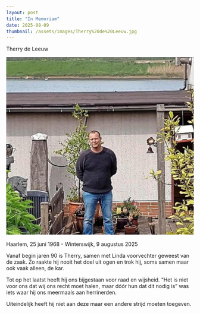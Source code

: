 ```yaml
---
layout: post
title: "In Memoriam"
date: 2025-08-09
thumbnail: /assets/images/Therry%20de%20Leeuw.jpg
---
```


Therry de Leeuw

![Alt-tekst](https://github.com/Klikblitser/VBBSKW/blob/main/assets/images/Therry%20de%20Leeuw.jpg?raw=true)

Haarlem, 25 juni 1968 - Winterswijk, 9 augustus 2025

Vanaf begin jaren 90 is Therry, samen met Linda voorvechter geweest van de zaak. Zo raakte hij nooit het doel uit ogen en trok hij, soms samen maar ook vaak alleen, de kar.

Tot op het laatst heeft hij ons bijgestaan voor raad en wijsheid. “Het is niet voor ons dat wij ons recht moet halen, maar dóór hun dat dit nodig is” was iets waar hij ons meermaals aan herrinerden.

Uiteindelijk heeft hij niet aan deze maar een andere strijd moeten toegeven.

